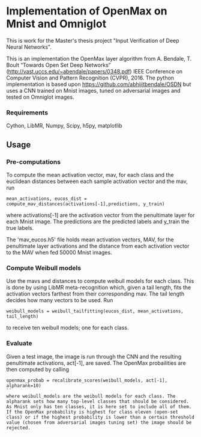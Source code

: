 # Implementation of OpenMax on Mnist and Omniglot
This is work for the Master's thesis project "Input Verification of Deep Neural Networks".

This is an implementation the OpenMax layer algorithm from A. Bendale, T. Boult “Towards Open Set Deep Networks” (http://vast.uccs.edu/~abendale/papers/0348.pdf) IEEE Conference on Computer Vision and Pattern Recognition (CVPR), 2016. The python implementation is based upon https://github.com/abhijitbendale/OSDN but uses a CNN trained on Mnist images, tuned on adversarial images and tested on Omniglot images.

### Requirements
Cython, LibMR, Numpy, Scipy, h5py, matplotlib

## Usage
### Pre-computations
To compute the mean activation vector, mav, for each class and the euclidean distances between each sample activation vector and the mav, run
```
mean_activations, eucos_dist = compute_mav_distances(activations[-1],predictions, y_train)
```
where activations[-1] are the activation vector from the penultimate layer for each Mnist image. The predictions are the predicted labels and y_train the true labels.

The 'mav_eucos.h5' file holds mean activation vectors, MAV, for the penultimate layer activations and the distance from each activation vector to the MAV when fed 50000 Mnist images.

### Compute Weibull models
Use the mavs and distances to compute weibull models for each class. This is done by using LibMR meta-recognition which, given a tail length, fits the activation vectors farthest from their corresponding mav. The tail length decides how many vectors to be used. Run
```
weibull_models = weibull_tailfitting(eucos_dist, mean_activations, tail_length)
```
to receive ten weibull models; one for each class.

### Evaluate
Given a test image, the image is run through the CNN and the resulting penultimate activations, act[-1], are saved. The OpenMax probailities are then computed by calling
```
openmax_probab = recalibrate_scores(weibull_models, act[-1], alpharank=10)
``
where weibull_models are the weibull models for each class. The alpharank sets how many top-level classes that should be considered. As Mnist only has ten classes, it is here set to include all of them. If the OpenMax probability is highest for class eleven (open-set class) or if the highest probability is lower than a certain threshold value (chosen from adversarial images tuning set) the image should be rejected.